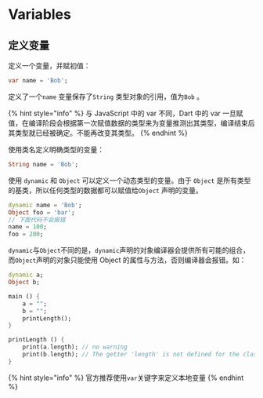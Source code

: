 # Variables

## 定义变量

定义一个变量，并赋初值：

```dart
var name = 'Bob';
```

定义了一个`name` 变量保存了`String` 类型对象的引用，值为`Bob` 。

{% hint style="info" %}
与 JavaScript 中的 var 不同，Dart 中的 var 一旦赋值，在编译阶段会根据第一次赋值数据的类型来为变量推测出其类型，编译结束后其类型就已经被确定。不能再改变其类型。
{% endhint %}

使用类名定义明确类型的变量：

```dart
String name = 'Bob';
```

使用 `dynamic` 和 `Object` 可以定义一个动态类型的变量。由于 `Object` 是所有类型的基类，所以任何类型的数据都可以赋值给`Object` 声明的变量。

```dart
dynamic name = 'Bob';
Object foo = 'bar';
// 下面代码不会报错
name = 100;
foo = 200;
```

`dynamic`与`Object`不同的是，`dynamic`声明的对象编译器会提供所有可能的组合，而`Object`声明的对象只能使用 Object 的属性与方法，否则编译器会报错。如：

```dart
dynamic a;
Object b;

main () {
    a = "";
    b = "";
    printLength();
}

printLength () {
    print(a.length); // no warning
    print(b.length); // The getter 'length' is not defined for the class 'Object'
}
```

{% hint style="info" %}
官方推荐使用`var`关键字来定义本地变量
{% endhint %}



